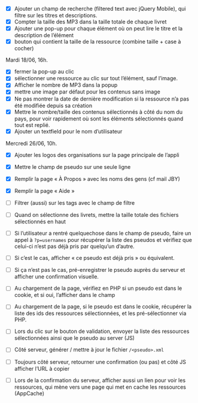 - [x] Ajouter un champ de recherche (filtered text avec jQuery Mobile), qui filtre
      sur les titres et descriptions.
- [x] Compter la taille des MP3 dans la taille totale de chaque livret
- [x] Ajouter une pop-up pour chaque élément où on peut lire le titre et la
      description de l’élément
- [x] bouton qui contient la taille de la ressource (combine taille + case à
      cocher)

Mardi 18/06, 16h.

- [x] fermer la pop-up au clic
- [x] sélectionner une ressource au clic sur tout l’élément, sauf l’image.
- [x] Afficher le nombre de MP3 dans la popup
- [x] mettre une image par défaut pour les contenus sans image
- [x] Ne pas montrer la date de dernière modification si la ressource n’a pas
      été modifiée depuis sa création
- [x] Mettre le nombre/taille des contenus sélectionnés à côté du nom du pays, pour
      voir rapidement où sont les éléments sélectionnés quand tout est replié.
- [x] Ajouter un textfield pour le nom d’utilisateur

Mercredi 26/06, 10h.

- [x] Ajouter les logos des organisations sur la page principale de l’appli
- [x] Mettre le champ de pseudo sur une seule ligne
- [x] Remplir la page « À Propos » avec les noms des gens (cf mail JBY)
- [x] Remplir la page « Aide »
- [ ] Filtrer (aussi) sur les tags avec le champ de filtre
- [ ] Quand on sélectionne des livrets, mettre la taille totale des fichiers
  sélectionnés en haut


- [ ] Si l’utilisateur a rentré quelquechose dans le champ de pseudo, faire un
  appel à `?p=usernames` pour récupérer la liste des pseudos et vérifiez que
  celui-ci n’est pas déjà pris par quelqu’un d’autre.
- [ ] Si c’est le cas, afficher « ce pseudo est déjà pris » ou équivalent.
- [ ] Si ça n’est pas le cas, pré-enregistrer le pseudo auprès du serveur et
  afficher une confirmation visuelle.
- [ ] Au chargement de la page, vérifiez en PHP si un pseudo est dans le cookie,
  et si oui, l’afficher dans le champ
- [ ] Au chargement de la page, si le pseudo est dans le cookie, récupérer la
  liste des ids des ressources sélectionnées, et les pré-sélectionner via PHP.
- [ ] Lors du clic sur le bouton de validation, envoyer la liste des ressources
  sélectionnées ainsi que le pseudo au server (JS)
- [ ] Côté serveur, générer / mettre à jour le fichier `/<pseudo>.xml`
- [ ] Toujours côté serveur, retourner une confirmation (ou pas) et côté JS
  afficher l’URL à copier
- [ ] Lors de la confirmation du serveur, afficher aussi un lien pour voir les
  ressources, qui mène vers une page qui met en cache les ressources (AppCache)
